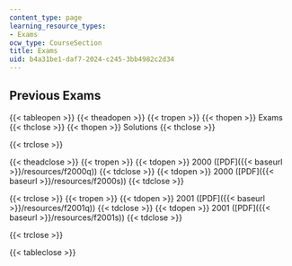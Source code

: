```yaml
---
content_type: page
learning_resource_types:
- Exams
ocw_type: CourseSection
title: Exams
uid: b4a31be1-daf7-2024-c245-3bb4982c2d34
---
```


Previous Exams
--------------

{{< tableopen >}}
{{< theadopen >}}
{{< tropen >}}
{{< thopen >}}
Exams
{{< thclose >}}
{{< thopen >}}
Solutions
{{< thclose >}}

{{< trclose >}}

{{< theadclose >}}
{{< tropen >}}
{{< tdopen >}}
2000 ([PDF]({{< baseurl >}}/resources/f2000q))
{{< tdclose >}}
{{< tdopen >}}
2000 ([PDF]({{< baseurl >}}/resources/f2000s))
{{< tdclose >}}

{{< trclose >}}
{{< tropen >}}
{{< tdopen >}}
2001 ([PDF]({{< baseurl >}}/resources/f2001q))
{{< tdclose >}}
{{< tdopen >}}
2001 ([PDF]({{< baseurl >}}/resources/f2001s))
{{< tdclose >}}

{{< trclose >}}

{{< tableclose >}}